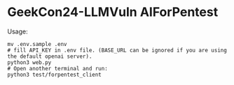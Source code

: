 # GeekCon24-LLMVuln AIForPentest

Usage: 
```
mv .env.sample .env
# fill API_KEY in .env file. (BASE_URL can be ignored if you are using the default openai server). 
python3 web.py
# Open another terminal and run:
python3 test/forpentest_client
```

